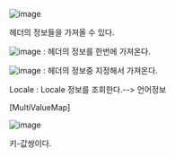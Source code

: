 ![image](https://user-images.githubusercontent.com/108928206/183657411-cebd09e0-94f2-4746-a3d2-d1d74a61dcef.png)

헤더의 정보들을 가져올 수 있다.

![image](https://user-images.githubusercontent.com/108928206/183657515-6fee5df3-9be7-4826-bd77-598bb3581fab.png)
: 헤더의 정보를 한번에 가져온다.

![image](https://user-images.githubusercontent.com/108928206/183657578-7036d1e0-c2b4-48cd-8b9d-e8802a12a882.png)
: 헤더의 정보중 지정해서 가져온다.

Locale : Locale 정보를 조회한다.--> 언어정보

[MultiValueMap]

![image](https://user-images.githubusercontent.com/108928206/183657750-9849c32b-deb4-4d82-b185-1b417fc34522.png)

키-값쌍이다.
